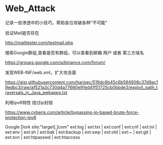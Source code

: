 # Web_Attack

记录一些渗透中的小技巧，帮助各位攻破各种"不可能"


验证Mail是否存在

http://mailtester.com/testmail.php


搜索Google群组,查看是否有群组，可以查看到邮箱 用户 或者 第三方域名

https://groups.google.com/a/binance.com/forum/


发现WEB-INF/web.xml，扩大攻击面

https://gist.githubusercontent.com/harisec/519dc6b45c6b594908c37d9ac19edbc3/raw/af521a3c730d4a77660e91ed41f51725cb0bbde3/exploit_path_traversals_in_Java_webapps.txt



利用ipv6特性 绕过ip封锁

https://www.cyberis.com/article/bypassing-ip-based-brute-force-protection-ipv6


Google Dork
site:"target[.]com" ext:log | ext:txt | ext:conf | ext:cnf | ext:ini | ext:env | ext:sh | ext:bak | ext:backup | ext:swp | ext:old | ext:~ | ext:git | ext:svn | ext:htpasswd | ext:htaccess








